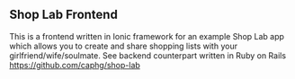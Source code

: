 ## Shop Lab Frontend
This is a frontend written in Ionic framework for an example Shop Lab app which allows you to create and share shopping lists with your girlfriend/wife/soulmate.
See backend counterpart written in Ruby on Rails https://github.com/caphg/shop-lab
